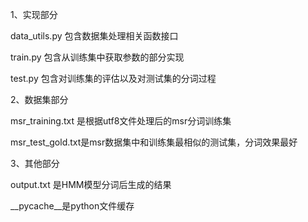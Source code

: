 1、实现部分

data_utils.py 包含数据集处理相关函数接口

train.py 包含从训练集中获取参数的部分实现

test.py 包含对训练集的评估以及对测试集的分词过程



2、数据集部分

msr_training.txt 是根据utf8文件处理后的msr分词训练集

msr_test_gold.txt是msr数据集中和训练集最相似的测试集，分词效果最好



3、其他部分

output.txt 是HMM模型分词后生成的结果

\__pycache__是python文件缓存
